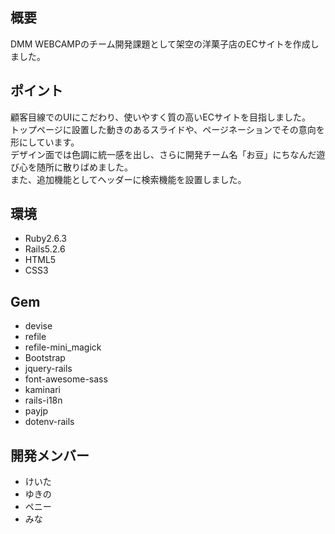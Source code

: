 ## 概要
DMM WEBCAMPのチーム開発課題として架空の洋菓子店のECサイトを作成しました。

## ポイント
顧客目線でのUIにこだわり、使いやすく質の高いECサイトを目指しました。</br>トップページに設置した動きのあるスライドや、ページネーションでその意向を形にしています。</br>デザイン面では色調に統一感を出し、さらに開発チーム名「お豆」にちなんだ遊び心を随所に散りばめました。</br>また、追加機能としてヘッダーに検索機能を設置しました。

## 環境
* Ruby2.6.3
* Rails5.2.6
* HTML5
* CSS3

## Gem
* devise
* refile
* refile-mini_magick
* Bootstrap
* jquery-rails
* font-awesome-sass
* kaminari
* rails-i18n
* payjp
* dotenv-rails

## 開発メンバー
* けいた
* ゆきの
* ペニー
* みな
